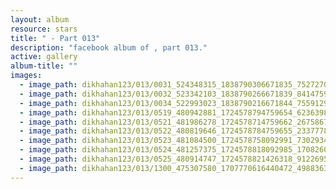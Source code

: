 ```yaml
---
layout: album
resource: stars
title: " - Part 013"
description: "facebook album of , part 013."
active: gallery
album-title: ""
images:
  - image_path: dikhahan123/013/0031_524348315_1838790306671835_752727029544418608_n.jpg
  - image_path: dikhahan123/013/0032_523342103_1838790266671839_8414759355591845340_n.jpg
  - image_path: dikhahan123/013/0034_522993023_1838790216671844_7559129173725720144_n.jpg
  - image_path: dikhahan123/013/0519_480942881_1724578794759654_6236398592291463867_n.jpg
  - image_path: dikhahan123/013/0521_481986278_1724578714759662_2675867512168197536_n.jpg
  - image_path: dikhahan123/013/0522_480819646_1724578784759655_2337778029804845435_n.jpg
  - image_path: dikhahan123/013/0523_481084500_1724578758092991_7302934953526316837_n.jpg
  - image_path: dikhahan123/013/0524_481257375_1724578818092985_1708260030212798837_n.jpg
  - image_path: dikhahan123/013/0525_480914747_1724578821426318_9122695189443593285_n.jpg
  - image_path: dikhahan123/013/1300_475307580_1707770616440472_4988363634582252907_n.jpg
---
```

